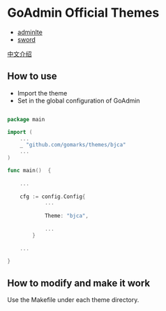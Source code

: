 # GoAdmin Official Themes

- [adminlte](https://github.com/gomarks/themes/tree/master/adminlte)
- [sword](https://github.com/gomarks/themes/tree/master/sword)

[中文介绍](./README_CN.md)

## How to use

- Import the theme
- Set in the global configuration of GoAdmin

```go

package main

import (
	...
	_ "github.com/gomarks/themes/bjca"
	...
)

func main()  {
	
	...
	
	cfg := config.Config{
    		...
    		
    		Theme: "bjca",
    		
    		...
    	}
	
	...
 
}

```

## How to modify and make it work

Use the Makefile under each theme directory.